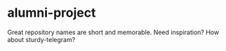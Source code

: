 # alumni-project
Great repository names are short and memorable. Need inspiration? How about sturdy-telegram?
